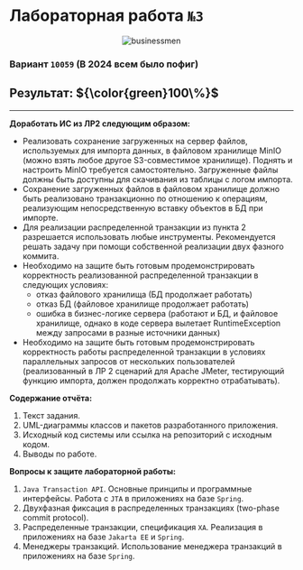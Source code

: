 # Лабораторная работа `№3`

<p align="center">
    <img src="https://media1.tenor.com/m/Jk5eCnw0ekYAAAAC/novosphere-novo.gif" alt="businessmen"/>
</p>

### Вариант `10059` (В 2024 всем было пофиг)

## Результат: ${\color{green}100\%}$
___

**Доработать ИС из ЛР2 следующим образом:**

- Реализовать сохранение загруженных на сервер файлов, используемых для импорта данных, в файловом хранилище MinIO (можно взять любое другое S3-совместимое хранилище). Поднять и настроить MinIO требуется самостоятельно. Загруженные файлы должны быть доступны для скачивания из таблицы с логом импорта.
- Сохранение загруженных файлов в файловом хранилище должно быть реализовано транзакционно по отношению к операциям, реализующим непосредственную вставку объектов в БД при импорте.
- Для реализации распределенной транзакции из пункта 2 разрешается использовать любые инструменты. Рекомендуется решать задачу при помощи собственной реализации двух фазного коммита.
- Необходимо на защите быть готовым продемонстрировать корректность реализованной распределенной транзакции в следующих условиях:
  - отказ файлового хранилища (БД продолжает работать)
  - отказ БД (файловое хранилище продолжает работать)
  - ошибка в бизнес-логике сервера (работают и БД, и файловое хранилище, однако в коде сервера вылетает RuntimeException между запросами в разные источники данных)
- Необходимо на защите быть готовым продемонстрировать корректность работы распределенной транзакции в условиях параллельных запросов от нескольких пользователей (реализованный в ЛР 2 сценарий для Apache JMeter, тестирующий функцию импорта, должен продолжать корректно отрабатывать).
  
**Содержание отчёта:**

1. Текст задания. 
2. UML-диаграммы классов и пакетов разработанного приложения. 
3. Исходный код системы или ссылка на репозиторий с исходным кодом. 
4. Выводы по работе.

**Вопросы к защите лабораторной работы:**

1. `Java Transaction API`. Основные принципы и программные интерфейсы. Работа с `JTA` в приложениях на базе `Spring`. 
2. Двухфазная фиксация в распределенных транзакциях (two-phase commit protocol). 
3. Распределенные транзакции, спецификация `XA`. Реализация в приложениях на базе `Jakarta EE` и `Spring`. 
4. Менеджеры транзакций. Использование менеджера транзакций в приложениях на базе `Spring`.
